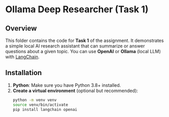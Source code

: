 # Ollama Deep Researcher (Task 1)

## Overview
This folder contains the code for **Task 1** of the assignment. It demonstrates a simple local AI research assistant that can summarize or answer questions about a given topic. You can use **OpenAI** or **Ollama** (local LLM) with [LangChain](https://github.com/hwchase17/langchain).

## Installation
1. **Python**: Make sure you have Python 3.8+ installed.
2. **Create a virtual environment** (optional but recommended):
   ```bash
   python -m venv venv
   source venv/bin/activate
   pip install langchain openai

